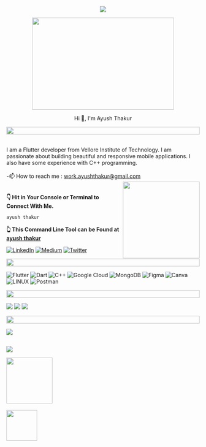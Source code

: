 <p align="center">
<img src="https://readme-typing-svg.herokuapp.com?font=Orbitron&size=40&color=%2379A500&height=67&duration=3000&center=true&lines=%F0%9F%85%B6%F0%9F%86%81%F0%9F%85%B4%F0%9F%85%B4%F0%9F%86%83%F0%9F%85%B8%F0%9F%85%BD%F0%9F%85%B6%F0%9F%86%82">
   
<!--🖼️RICK-->
<p align="center">
<img src="https://c.tenor.com/p7IgwS17V0sAAAAC/rtj-rick-and-morty.gif" height="240" width="370">
   
<p align="center">Hi 👋, I'm Ayush Thakur</p>

<!--📏LINE--><img src="https://i.imgur.com/dBaSKWF.gif" height="20" width="100%">
<br> I am a Flutter developer from Vellore Institute of Technology. I am passionate about building beautiful and responsive mobile applications. I also have some experience with C++ programming.<br><br>-📫 How to reach me : work.ayushthakur@gmail.com
<img align='right' src="https://media.giphy.com/media/M9gbBd9nbDrOTu1Mqx/giphy.gif" width="200" height="200">
   
<br>
<b>👇 Hit in Your Console or Terminal to Connect With Me.</b>

```bash
ayush thakur
```
**👆 This Command Line Tool can be Found at [ayush thakur](https://github.com/ayushhthakurr)**

[![LinkedIn](https://img.shields.io/badge/LinkedIn-%230077B5.svg?logo=linkedin&logoColor=white)](https://www.linkedin.com/in/ayush-thakur-1b1127221/) 
[![Medium](https://img.shields.io/badge/Medium-12100E?logo=medium&logoColor=white)](https://medium.com/@https://medium.com/@thakurayush817)
[![Twitter](https://img.shields.io/badge/Twitter-%231DA1F2.svg?logo=Twitter&logoColor=white)](https://twitter.com/AyushhThakurr) 

<p align="center">
<img src="https://i.imgur.com/dBaSKWF.gif" height="20" width="100%">
     
![Flutter](https://img.shields.io/badge/Flutter-%2302569B.svg?style=for-the-badge&logo=Flutter&logoColor=white) ![Dart](https://img.shields.io/badge/dart-%230175C2.svg?style=for-the-badge&logo=dart&logoColor=white) ![C++](https://img.shields.io/badge/c++-%2300599C.svg?style=for-the-badge&logo=c%2B%2B&logoColor=white) ![Google Cloud](https://img.shields.io/badge/Google%20Cloud-%234285F4.svg?style=for-the-badge&logo=google-cloud&logoColor=white)  ![MongoDB](https://img.shields.io/badge/MongoDB-%234ea94b.svg?style=for-the-badge&logo=mongodb&logoColor=white) ![Figma](https://img.shields.io/badge/figma-%23F24E1E.svg?style=for-the-badge&logo=figma&logoColor=white) ![Canva](https://img.shields.io/badge/Canva-%2300C4CC.svg?style=for-the-badge&logo=Canva&logoColor=white) ![LINUX](https://img.shields.io/badge/Linux-FCC624?style=for-the-badge&logo=linux&logoColor=black) ![Postman](https://img.shields.io/badge/Postman-FF6C37?style=for-the-badge&logo=postman&logoColor=white)
   
<p align="center">
<img src="https://i.imgur.com/dBaSKWF.gif" height="20" width="100%">

  
![](http://github-profile-summary-cards.vercel.app/api/cards/profile-details?username=ayushhthakurr&theme=radical)
  ![](http://github-profile-summary-cards.vercel.app/api/cards/repos-per-language?username=ayushhthakurr&theme=moonlight)
 ![](http://github-profile-summary-cards.vercel.app/api/cards/most-commit-language?username=ayushhthakurr&theme=moonlight)
   
   
<p align="center">
<img src="https://i.imgur.com/dBaSKWF.gif" height="20" width="100%">
      
![](https://github-profile-trophy.vercel.app/?username=ayushhthakurr&theme=radical&no-frame=true&no-bg=false&margin-w=4)
  
##
![](https://komarev.com/ghpvc/?username=ayushhthakurr&color=blue) 

<!--🪳ROACH&🕷️SPIDER--> 
<p align="left">
<img src="https://media.giphy.com/media/2fC8cduAc35UIAxHDE/giphy.gif" width="120">&nbsp;&nbsp;&nbsp;&nbsp;&nbsp;&nbsp;&nbsp;&nbsp;&nbsp;&nbsp;&nbsp;&nbsp;&nbsp;&nbsp;&nbsp;&nbsp;&nbsp;&nbsp;&nbsp;&nbsp;&nbsp;&nbsp;&nbsp;&nbsp;&nbsp;&nbsp;&nbsp;&nbsp;&nbsp;&nbsp;&nbsp;&nbsp;&nbsp;&nbsp;&nbsp;&nbsp;&nbsp;&nbsp;&nbsp;&nbsp;&nbsp;&nbsp;&nbsp;&nbsp;&nbsp;&nbsp;&nbsp;&nbsp;&nbsp;&nbsp;&nbsp;&nbsp;&nbsp;&nbsp;&nbsp;&nbsp;&nbsp;&nbsp;&nbsp;&nbsp;&nbsp;&nbsp;&nbsp;&nbsp;&nbsp;&nbsp;&nbsp;&nbsp;&nbsp;&nbsp;&nbsp;&nbsp;&nbsp;&nbsp;&nbsp;&nbsp;&nbsp;&nbsp;&nbsp;&nbsp;&nbsp;&nbsp;&nbsp;&nbsp;&nbsp;&nbsp;&nbsp;&nbsp;&nbsp;&nbsp;&nbsp;&nbsp;&nbsp;&nbsp;&nbsp;&nbsp;&nbsp;&nbsp;&nbsp;&nbsp;&nbsp;&nbsp;&nbsp;&nbsp;&nbsp;&nbsp;&nbsp;&nbsp;&nbsp;&nbsp;&nbsp;&nbsp;<img src="https://c.tenor.com/3dgbcMt6Kx4AAAAi/spider-insect.gif" width="80">
